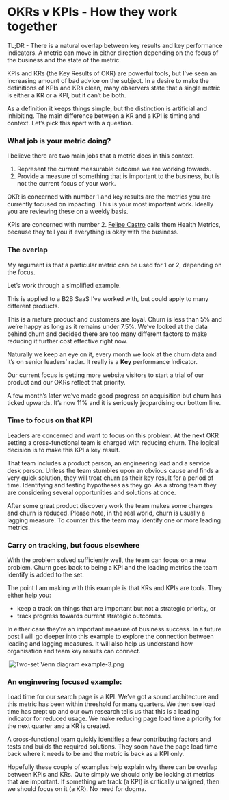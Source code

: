 # OKRs v KPIs - How they work together

TL;DR - There is a natural overlap between key results and key performance  indicators. A metric can move in either direction depending on the focus of the business and the state of the metric.

KPIs and KRs (the  Key Results of OKR) are powerful tools, but I’ve seen an increasing  amount of bad advice on the subject. In a desire to make the definitions of KPIs and KRs clean, many observers state that a single metric is  either a KR or a KPI, but it can’t be both.

As a definition it  keeps things simple, but the distinction is artificial and inhibiting.   The main difference between a KR and a KPI is timing and context. Let’s pick this apart with a question.


### What job is your metric doing?

I believe there are two main jobs that a metric does in this context.

1. Represent the current measurable outcome we are working towards. 
2. Provide a measure of something that is important to the business, but is not the current focus of your work.

OKR is concerned with number 1 and key results are the metrics  you are currently focused on impacting. This is your most important  work. Ideally you are reviewing these on a weekly basis. 

KPIs are concerned with number 2. [Felipe Castro](https://felipecastro.com/en/blog/okr-vs-kpis/) calls them Health Metrics, because they tell you if everything is okay with the business. 

### The overlap

My argument is that a particular metric can be used for 1 or 2, depending on the focus.

Let’s work through a simplified example. 

This is applied to a B2B SaaS I’ve worked with, but could apply to many different products. 

This is a mature product and customers are loyal. Churn is less than 5% and  we’re happy as long as it remains under 7.5%. We’ve looked at the data  behind churn and decided there are too many different factors to make  reducing it further cost effective right now.

Naturally we keep an eye on it, every month we look at the churn data and it’s on senior leaders’ radar. It really is a **Key** performance Indicator.

Our current focus is getting more website visitors to start a trial of our product and our OKRs reflect that priority.

A few month’s later we’ve made good progress on acquisition but churn has ticked upwards. It’s now 11% and it is seriously jeopardising our  bottom line.

### Time to focus on that KPI

Leaders are concerned and want to focus on this problem. At the next OKR  setting a cross-functional team is charged with reducing churn.  The logical decision is to make this KPI a key result. 

That team  includes a product person, an engineering lead and a service desk  person.  Unless the team stumbles upon an obvious cause and finds a very quick solution, they will treat churn as their key result for a period  of time. Identifying and testing hypotheses as they go. As a strong team they are considering several opportunities and solutions at once. 

After some great product discovery work the team makes some changes and churn is reduced. Please note, in the real world, churn is usually a lagging  measure. To counter this the team may identify one or more leading  metrics. 

### Carry on tracking, but focus elsewhere

With the problem solved sufficiently well, the team can focus on a new  problem. Churn goes back to being a KPI and the leading metrics the team identify is added to the set.

The point I am making with this example is that KRs and KPIs are tools. They either help you:

- keep a track on things that are important but not a strategic priority, or
- track progress  towards current strategic outcomes.

In either case they’re an important measure of business success. In a future post I will go deeper into this example to explore the  connection between leading and lagging measures. It will also help us  understand how organisation and team key results can connect. 

​            ![Two-set Venn diagram example-3.png](https://images.squarespace-cdn.com/content/v1/5fc51b5d16f6d44b07d9be45/1615452103980-1NEIBLUIUG8T08784J66/Two-set+Venn+diagram+example-3.png?format=2500w)          

### An engineering focused example:

Load time for our search page is a KPI. We’ve got a sound  architecture and this metric has been within threshold for many  quarters.  We then see  load time has crept up and our own research  tells us that this is a leading indicator for reduced usage. We make  reducing page load time a priority for the next quarter and a KR is  created.

A cross-functional team quickly identifies a few contributing factors and tests and builds the required solutions. They soon have the page  load time back where it needs to be and the metric is back as a KPI  only.

Hopefully these couple of examples help explain why there can be  overlap between KPIs and KRs. Quite simply we should only be looking at  metrics that are important. If something we track (a KPI) is critically  unaligned, then we should focus on it (a KR). No need for dogma.
